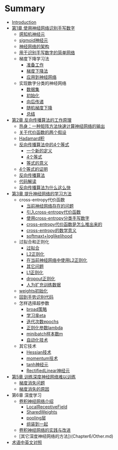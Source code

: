 # Summary

* [Introduction](README.md)
* [第1章 使用神经网络识别手写数字](Chapter1/Introduction.md)
    * [感知机神经元](Chapter1/Perceptrons.md)
    * [sigmoid神经元](Chapter1/Sigmoid.md)
    * [神经网络的架构](Chapter1/Architecture.md)
    * [用于识别手写数字的简单网络](Chapter1/Handwritten.md)
    * 梯度下降学习法
        * [准备工作](Chapter1/Gradient/1.md)
        * [梯度下降法](Chapter1/Gradient/2.md)
        * [应用到神经网络](Chapter1/Gradient/3.md)
    * 实现数字分类的神经网络
        * [数据集](Chapter1/Implementing/1.md)
        * [初始化](Chapter1/Implementing/2.md)
        * [向后传递](Chapter1/Implementing/3.md)
        * [随机梯度下降](Chapter1/Implementing/4.md)
        * [总结](Chapter1/Implementing/5.md)
* [第2章 反向传播算法的工作原理](Chapter2/Introduction.md)
    * [热身：一种矩阵方法快速计算神经网络的输出](Chapter2/Warmup.md)
    * [关于代价函数的两个假设](Chapter2/Assumptions.md)
    * [Hadamard积](Chapter2/Hadamard.md)
    * [反向传播算法中的4个等式](Chapter2/Equations/Advices.md)
        * [一个新的定义](Chapter2/Equations/1.md)
        * [4个等式](Chapter2/Equations/2.md)
        * [等式的意义](Chapter2/Equations/3.md)
    * [4个等式的证明](Chapter2/Proof.md)
    * [反向传播算法](Chapter2/Algorithm.md)
    * [代码解读](Chapter2/Code.md)
    * [反向传播算法为什么这么快](Chapter2/Fast.md)
* [第3章 提升神经网络的学习方法](Chapter3/Introduction.md)
    * cross-entropy代价函数
        * [当前神经网络存在的问题](Chapter3/CrossEntropy/1.md)
        * [引入cross-entropy代价函数](Chapter3/CrossEntropy/2.md)
        * [使用cross-entropy分类手写数字](Chapter3/CrossEntropy/3.md)
        * [cross-entropy代价函数是怎么推出来的](Chapter3/CrossEntropy/4.md)
        * [cross-entropy的数学意义](Chapter3/CrossEntropy/5.md)
        * [softmaxt+loglikelihood](Chapter3/CrossEntropy/6.md)
    * 过拟合和正则化
        * [过拟合](Chapter3/Regularization/1.md)
        * [L2正则化](Chapter3/Regularization/2.md)
        * [在当前神经网络中使用L2正则化](Chapter3/Regularization/3.md)
        * [其它问题](Chapter3/Regularization/4.md)
        * [L1正则化](Chapter3/Regularization/5.md)
        * [dropout正则化](Chapter3/Regularization/6.md)
        * [人为扩充训练数据](Chapter3/Regularization/7.md)
    * [weights初始化](Chapter3/Weights.md)
    * [回到手势识别代码](Chapter3/Code.md)
    * 怎样选择超参数
        * [broad策略](Chapter3/HyperParameters/1.md)
        * [学习率eta](Chapter3/HyperParameters/2.md)
        * [迭代次数epochs](Chapter3/HyperParameters/3.md)
        * [正则化参数lambda](Chapter3/HyperParameters/4.md)
        * [minibatch样本数m](Chapter3/HyperParameters/5.md)
        * [自动化技术](Chapter3/HyperParameters/6.md)
    * 其它技术
        * [Hessian技术](Chapter3/Other/1.md)
        * [momentum技术](Chapter3/Other/2.md)
        * [tanh神经元](Chapter3/Other/3.md)
        * [RectifiedLinear神经元](Chapter3/Other/4.md)
* [第5章 训练深度神经网络难以训练](Chapter5/Introduction.md)
    * [梯度消失问题](Chapter5/Vanishing.md)
    * [梯度消失的原因](Chapter5/Causing.md)
* 第6章 深度学习
    * [卷积神经网络介绍](Chapter6/Convolutional/1.md)
        * [LocalReceptiveField](Chapter6/Convolutional/2.md)
        * [SharedWeights](Chapter6/Convolutional/3.md)
        * [pooling层](Chapter6/Convolutional/4.md)
        * [组装到一起](Chapter6/Convolutional/5.md)
    * [卷积神经网络的实践与改进](Chapter6/Practise.md)
    * [其它深度神经网络的方法])(Chapter6/Other.md)
* [术语中英文对照](norms.md)
